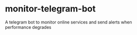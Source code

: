 # monitor-telegram-bot
A telegram bot to monitor online services and send alerts when performance degrades
